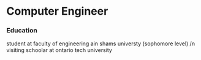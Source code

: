 # Computer Engineer


### Education
student at faculty of engineering ain shams universty (sophomore level) /n
visiting schoolar at ontario tech university
